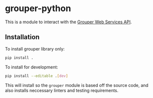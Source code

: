 # grouper-python

This is a module to interact with the [Grouper Web Services API](https://spaces.at.internet2.edu/display/Grouper/Grouper+Web+Services).

## Installation

To install grouper library only:

``` sh
pip install .
```

To install for development:

``` sh
pip install --editable .[dev]
```

This will install so the `grouper` module is based off the source code,
and also installs neccessary linters and testing requirements.
